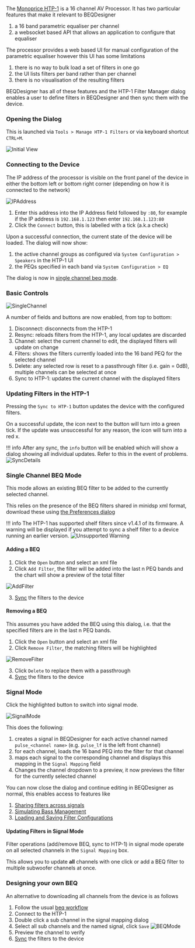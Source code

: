 The [Monoprice HTP-1](https://www.monoprice.com/product?p_id=37887) is a 16 channel AV Processor. It has two particular features that make it relevant to BEQDesigner
  
  1. a 16 band parametric equaliser per channel
  2. a websocket based API that allows an application to configure that equaliser
  
The processor provides a web based UI for manual configuration of the parametric equaliser however this UI has some limitations

  1. there is no way to bulk load a set of filters in one go
  2. the UI lists filters per band rather than per channel
  3. there is no visualisation of the resulting filters
  
BEQDesigner has all of these features and the HTP-1 Filter Manager dialog enables a user to define filters in BEQDesigner and then sync them with the device.

### Opening the Dialog

This is launched via `Tools > Manage HTP-1 Filters` or via keyboard shortcut `CTRL+M`.  

![Initial View](../img/htp1_initial.png)

### Connecting to the Device

The IP address of the processor is visible on the front panel of the device in either the bottom left or bottom right corner (depending on how it is connected to the network)

![IPAddress](../img/htp1_front.png)

  1. Enter this address into the IP Address field followed by `:80`, for example if the IP address is `192.168.1.123` then enter `192.168.1.123:80`
  2. Click the `Connect` button, this is labelled with a tick (a.k.a check)

Upon a successful connection, the current state of the device will be loaded. The dialog will now show:

  1. the active channel groups as configured via `System Configuration > Speakers` in the HTP-1 UI
  2. the PEQs specified in each band via `System Configuration > EQ`

The dialog is now in [single channel beq mode](#single-channel-beq-mode). 

### Basic Controls

![SingleChannel](../img/htp1_simple_mode.png)

A number of fields and buttons are now enabled, from top to bottom:

  1. Disconnect: disconnects from the HTP-1
  2. Resync: reloads filters from the HTP-1, any local updates are discarded
  3. Channel: select the current channel to edit, the displayed filters will update on change
  4. Filters: shows the filters currently loaded into the 16 band PEQ for the selected channel
  5. Delete: any selected row is reset to a passthrough filter (i.e. gain = 0dB), multiple channels can be selected at once
  6. Sync to HTP-1: updates the current channel with the displayed filters

### Updating Filters in the HTP-1

Pressing the `Sync to HTP-1` button updates the device with the configured filters. 

On a successful update, the icon next to the button will turn into a green tick.
If the update was unsuccessful for any reason, the icon will turn into a red x.

!!! info
    After any sync, the `info` button will be enabled which will show a dialog showing all individual updates. Refer to this in the event of problems.
    ![SyncDetails](../img/htp1_sync_details.png)

### Single Channel BEQ Mode

This mode allows an existing BEQ filter to be added to the currently selected channel. 

This relies on the presence of the BEQ filters shared in minidsp xml format, download these using [the Preferences dialog](preferences.md#BEQ-Files)   

!!! info
    The HTP-1 has supported shelf filters since v1.4.1 of its firmware. 
    A warning will be displayed if you attempt to sync a shelf filter to a device running an earlier version. 
    ![Unsupported Warning](../img/htp1_unsupported.png)  
    
#### Adding a BEQ

  1. Click the `Open` button and select an xml file
  2. Click `Add Filter`, the filter will be added into the last n PEQ bands and the chart will show a preview of the total filter
  
![AddFilter](../img/htp1_add_filter.png)  

  3. [Sync](#updating-filters-in-the-htp-1) the filters to the device
 
#### Removing a BEQ

This assumes you have added the BEQ using this dialog, i.e. that the specified filters are in the last n PEQ bands.

  1. Click the `Open` button and select an xml file
  2. Click `Remove Filter`, the matching filters will be highlighted
  
![RemoveFilter](../img/htp1_remove_filter.png)  

  3. Click `Delete` to replace them with a passthrough
  4. [Sync](#updating-filters-in-the-htp-1) the filters to the device

### Signal Mode

Click the highlighted button to switch into signal mode.

![SignalMode](../img/htp1_signal_mode.png)

This does the following:

  1. creates a signal in BEQDesigner for each active channel named `pulse_<channel name>` (e.g. `pulse_lf` is the left front channel)
  2. for each channel, loads the 16 band PEQ into the filter for that channel
  3. maps each signal to the corresponding channel and displays this mapping in the `Signal Mapping` field
  4. Changes the channel dropdown to a preview, it now previews the filter for the currently selected channel

You can now close the dialog and continue editing in BEQDesigner as normal, this enables access to features like

  1. [Sharing filters across signals](ui/main_window.md#linking-signals)
  2. [Simulating Bass Management](workflow/bass_management.md)
  3. [Loading and Saving Filter Configurations](ui/load_save.md)
  
#### Updating Filters in Signal Mode

Filter operations (add/remove BEQ, sync to HTP-1) in signal mode operate on all selected channels in the `Signal Mapping` box.

This allows you to update **all** channels with one click or add a BEQ filter to multiple subwoofer channels at once. 

### Designing your own BEQ 

An alternative to downloading all channels from the device is as follows

  1. Follow the usual [beq workflow](workflow/beq.md) 
  2. Connect to the HTP-1
  3. Double click a sub channel in the signal mapping dialog
  4. Select all sub channels and the named signal, click `Save`
  ![BEQMode](../img/htp1_beq_design.png)
  5. Preview the channel to verify
  6. [Sync](#updating-filters-in-the-htp-1) the filters to the device
